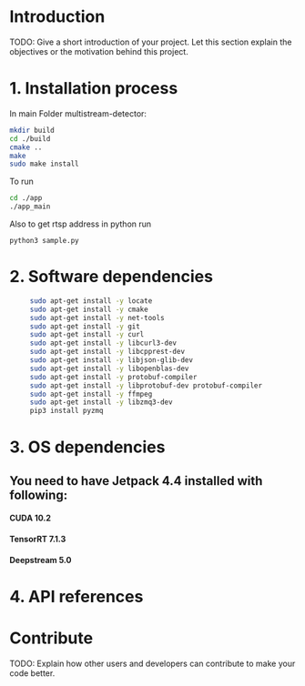 # Introduction 
TODO: Give a short introduction of your project. Let this section explain the objectives or the motivation behind this project. 

# 1.	Installation process
In main Folder multistream-detector:
```bash
mkdir build
cd ./build
cmake ..
make
sudo make install
```
To run
```bash
cd ./app
./app_main
```
Also to get rtsp address in python run
````
python3 sample.py
````

# 2.	Software dependencies
```bash
     sudo apt-get install -y locate
     sudo apt-get install -y cmake
     sudo apt-get install -y net-tools
     sudo apt-get install -y git
     sudo apt-get install -y curl
     sudo apt-get install -y libcurl3-dev
     sudo apt-get install -y libcpprest-dev
     sudo apt-get install -y libjson-glib-dev
     sudo apt-get install -y libopenblas-dev
     sudo apt-get install -y protobuf-compiler
     sudo apt-get install -y libprotobuf-dev protobuf-compiler
     sudo apt-get install -y ffmpeg
     sudo apt-get install -y libzmq3-dev
     pip3 install pyzmq
``` 
# 3.	OS dependencies
## You need to have Jetpack 4.4 installed with following:  
#### CUDA 10.2  
#### TensorRT 7.1.3  
#### Deepstream 5.0  


# 4.	API references

# Contribute
TODO: Explain how other users and developers can contribute to make your code better. 

